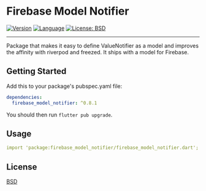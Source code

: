 # Firebase Model Notifier

[![Version](https://img.shields.io/badge/version-0.8.1-blue.svg)](https://mathru.net)
[![Language](https://img.shields.io/badge/language-dart-blue.svg)](https://dart.dev/)
[![License: BSD](https://img.shields.io/badge/license-BSD-purple.svg)](https://opensource.org/licenses/BSD-3-Clause)

---------------------------------------

Package that makes it easy to define ValueNotifier as a model and improves the affinity with riverpod and freezed.
It ships with a model for Firebase.

## Getting Started

Add this to your package's pubspec.yaml file:
```yaml
dependencies:
  firebase_model_notifier: ^0.8.1
```
You should then run `flutter pub upgrade`.

## Usage

```yaml
import 'package:firebase_model_notifier/firebase_model_notifier.dart';
```

## License

[BSD](LICENSE)